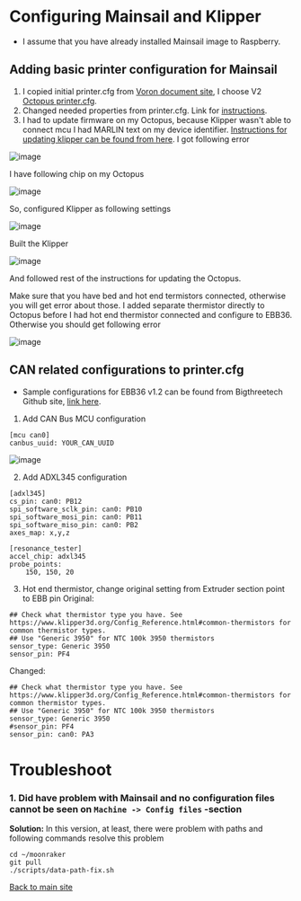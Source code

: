 # Configuring Mainsail and Klipper
* I assume that you have already installed Mainsail image to Raspberry.

## Adding basic printer configuration for Mainsail
1. I copied initial printer.cfg from [Voron document site](https://docs.vorondesign.com/build/software/configuration.html), I choose V2 [Octopus printer.cfg](https://raw.githubusercontent.com/VoronDesign/Voron-2/Voron2.4/firmware/klipper_configurations/Octopus/Voron2_Octopus_Config.cfg).
2. Changed needed properties from printer.cfg. Link for [instructions](https://docs.vorondesign.com/build/software/configuration.html).
3. I had to update firmware on my Octopus, because Klipper wasn't able to connect mcu I had MARLIN text on my device identifier. [Instructions for updating klipper can be found from here](https://docs.vorondesign.com/build/software/octopus_klipper.html). I got following error

![image](https://user-images.githubusercontent.com/5571703/210272179-771dc049-b240-41fd-b52c-f3db2bf7e580.png)

I have following chip on my Octopus

![image](https://user-images.githubusercontent.com/5571703/210272408-613216e9-11b3-4948-afc2-0cda6e36a134.png)

So, configured Klipper as following settings

![image](https://user-images.githubusercontent.com/5571703/210272445-bb050fe6-3bbb-4373-8d6b-636fd0722d7a.png)

Built the Klipper

![image](https://user-images.githubusercontent.com/5571703/210272561-6ddaf716-697a-4d2a-a7c7-dbc94b2bd8f6.png)

And followed rest of the instructions for updating the Octopus.

Make sure that you have bed and hot end termistors connected, otherwise you will get error about those. I added separate thermistor directly to Octopus before I had hot end thermistor connected and configure to EBB36. Otherwise you should get following error

![image](https://user-images.githubusercontent.com/5571703/210335096-581216b9-b2ee-41f5-9c6d-811022cde0ea.png)

## CAN related configurations to printer.cfg
* Sample configurations for EBB36 v1.2 can be found from Bigthreetech Github site, [link here](https://github.com/bigtreetech/EBB/blob/master/EBB%20CAN%20V1.1%20(STM32G0B1)/sample-bigtreetech-ebb-canbus-v1.2.cfg).

1. Add CAN Bus MCU configuration
```
[mcu can0]
canbus_uuid: YOUR_CAN_UUID
```
![image](https://user-images.githubusercontent.com/5571703/210330072-681cb399-c119-459c-9716-a238c92a0a3c.png)

2. Add ADXL345 configuration
```
[adxl345]
cs_pin: can0: PB12
spi_software_sclk_pin: can0: PB10
spi_software_mosi_pin: can0: PB11
spi_software_miso_pin: can0: PB2
axes_map: x,y,z

[resonance_tester]
accel_chip: adxl345
probe_points:
    150, 150, 20
```

3. Hot end thermistor, change original setting from Extruder section point to EBB pin
Original:
```
## Check what thermistor type you have. See https://www.klipper3d.org/Config_Reference.html#common-thermistors for common thermistor types.
## Use "Generic 3950" for NTC 100k 3950 thermistors
sensor_type: Generic 3950
sensor_pin: PF4
```
Changed:
```
## Check what thermistor type you have. See https://www.klipper3d.org/Config_Reference.html#common-thermistors for common thermistor types.
## Use "Generic 3950" for NTC 100k 3950 thermistors
sensor_type: Generic 3950
#sensor_pin: PF4
sensor_pin: can0: PA3
```

# Troubleshoot
### 1. Did have problem with Mainsail and no configuration files cannot be seen on ```Machine -> Config files``` -section

**Solution:** In this version, at least, there were problem with paths and following commands resolve this problem
```
cd ~/moonraker
git pull
./scripts/data-path-fix.sh
```

[Back to main site](README.md)
